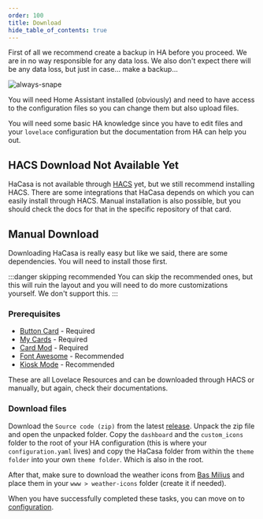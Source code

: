 ```yaml
---
order: 100
title: Download
hide_table_of_contents: true
---
```

<!-- markdownlint-disable MD033 -->
First of all we recommend create a backup in HA before you proceed. We are in no way responsible for any data loss. We also don't expect there will be any data loss, but just in case... make a backup...

![always-snape](https://media1.tenor.com/m/_xXpIoJbwfYAAAAC/always-severus-snape.gif)

You will need Home Assistant installed (obviously) and need to have access to the configuration files so you can change them but also upload files.

You will need some basic HA knowledge since you have to edit files and your `lovelace` configuration but the documentation from HA can help you out.

## HACS Download <span class="badge-danger">Not Available Yet</span>

HaCasa is not available through [HACS](https://hacs.xyz) yet, but we still recommend installing HACS. There are some integrations that HaCasa depends on which you can easily install through HACS.
Manual installation is also possible, but you should check the docs for that in the specific repository of that card.

## Manual Download

Downloading HaCasa is really easy but like we said, there are some dependencies. You will need to install those first.

:::danger skipping recommended
You can skip the recommended ones, but this will ruin the layout and you will need to do more customizations yourself. We don't support this.
:::

### Prerequisites

- [Button Card](https://github.com/custom-cards/button-card) - Required
- [My Cards](https://github.com/AnthonMS/my-cards) - Required
- [Card Mod](https://github.com/thomasloven/lovelace-card-mod) - Required
- [Font Awesome](https://github.com/thomasloven/hass-fontawesome) - Recommended
- [Kiosk Mode](https://github.com/NemesisRE/kiosk-mode) - Recommended

These are all Lovelace Resources and can be downloaded through HACS or manually, but again, check their documentations.

### Download files

Download the `Source code (zip)` from the latest [release](https://github.com/damianeickhoff/HaCasa/releases). Unpack the zip file and open the unpacked folder. Copy the `dashboard` and the `custom_icons` folder to the root of your HA configuration (this is where your `configuration.yaml` lives) and copy the HaCasa folder from within the `theme folder` into your own `theme folder`. Which is also in the root.

After that, make sure to download the weather icons from [Bas Milius](https://bas.dev/work/meteocons) and place them in your `www > weather-icons` folder (create it if needed).

When you have successfully completed these tasks, you can move on to [configuration](02-configuration.md).
